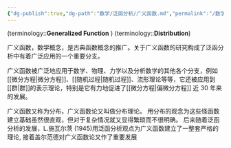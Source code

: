 ```yaml
---
{"dg-publish":true,"dg-path":"数学/泛函分析/广义函数.md","permalink":"/数学/泛函分析/广义函数/","dgPassFrontmatter":true,"noteIcon":"","created":"2024-05-21T15:20:28.189+08:00","updated":"2024-08-14T14:44:17.849+08:00"}
---
```


(terminology::**Generalized Function** )   (terminology::**Distribution**)

广义函数，数学概念，是古典函数概念的推广。关于广义函数的研究构成了泛函分析中有着广泛应用的一个重要分支。

广义函数被广泛地应用于数学、物理、力学以及分析数学的其他各个分支，例如[[微分方程\|微分方程]]、[[随机过程\|随机过程]]、流形理论等等，它还被应用到[[群\|群]]的表示理论，特别是它有力地促进了[[微分方程\|偏微分方程]] 近 30 年来的发展。

广义函数又称为分布，广义函数论又叫做分布理论。
用分布的观念为这些怪函数建立基础虽然很直观，但对于复杂情况就又显得繁琐而不很明确。
后来随着泛函分析的发展，L.施瓦尔茨 (1945)用泛函分析观点为广义函数建立了一整套严格的理论, 接着盖尔范德对广义函数论又作了重要发展



